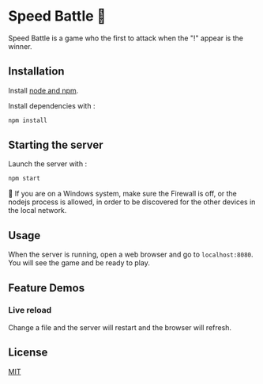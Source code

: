 # Speed Battle 🥊

Speed Battle is a game who the first to attack when the "!" appear is the winner.

## Installation

Install [node and npm](https://nodejs.org/en/download/).

Install dependencies with :
```bash
npm install
```

## Starting the server

Launch the server with :
```bash
npm start
```
🚨 If you are on a Windows system, make sure the Firewall is off, or the nodejs process is allowed, in order to be discovered for the other devices in the local network.

## Usage

When the server is running, open a web browser and go to `localhost:8080`.
You will see the game and be ready to play.


## Feature Demos

### Live reload

Change a file and the server will restart and the browser will refresh.

## License
[MIT](https://choosealicense.com/licenses/mit/)
